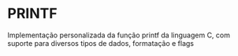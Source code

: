 # PRINTF
Implementação personalizada da função printf da linguagem C, com suporte para diversos tipos de dados, formatação e flags
